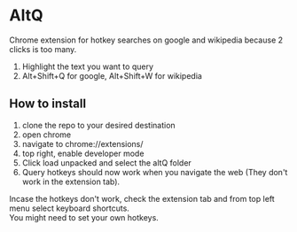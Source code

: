 # AltQ
Chrome extension for hotkey searches on google and wikipedia because 2 clicks is too many.

1. Highlight the text you want to query
2. Alt+Shift+Q for google, Alt+Shift+W for wikipedia

## How to install

1. clone the repo to your desired destination
2. open chrome
3. navigate to chrome://extensions/
4. top right, enable developer mode
5. Click load unpacked and select the altQ folder
6. Query hotkeys should now work when you navigate the web (They don't work in the extension tab).

Incase the hotkeys don't work, check the extension tab and from top left menu select keyboard shortcuts.\
You might need to set your own hotkeys.
